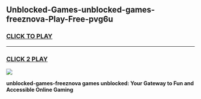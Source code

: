 
## Unblocked-Games-unblocked-games-freeznova-Play-Free-pvg6u
<h3>
<a href="https://premium76.site?title=unblocked-games-freeznova&ref=18A1">CLICK TO PLAY</a></h3>
<hr>

<h3>
<a href="https://premium76.site?title=unblocked-games-freeznova&ref=18A1">CLICK 2 PLAY</a>
  
</h3>

<a href="https://premium76.site?title=unblocked-games-freeznova&ref=18A1"><img src="https://clearcache.store/games.png"></a>


**unblocked-games-freeznova games unblocked: Your Gateway to Fun and Accessible Online Gaming**
